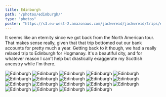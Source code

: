 ```yaml
---
title: Edinburgh
path: "/photos/edinburgh/"
type: "photos"
poster: "https://s3.eu-west-2.amazonaws.com/jackwreid/jackwreid/trips/edinburgh/skyline-dim.jpg"
---
```


It seems like an eternity since we got back from the North American tour. That makes sense really, given that that trip bottomed out our bank accounts for pretty much a year. Getting back to it though, we had a really relaxed trip to Edinburgh for Hogmanay. It's a beautiful city, and for whatever reason I can't help but drastically exaggerate my Scottish ancestry while I'm there.

<img alt="Edinburgh" src="https://s3.eu-west-2.amazonaws.com/jackwreid/jackwreid/trips/edinburgh/skyline-dim.jpg" />
<img alt="Edinburgh" src="https://s3.eu-west-2.amazonaws.com/jackwreid/jackwreid/trips/edinburgh/skyline-castles.jpg" />
<img alt="Edinburgh" src="https://s3.eu-west-2.amazonaws.com/jackwreid/jackwreid/trips/edinburgh/william-st.jpg" />
<img alt="Edinburgh" src="https://s3.eu-west-2.amazonaws.com/jackwreid/jackwreid/trips/edinburgh/william-st-christmas.jpg" />
<img alt="Edinburgh" src="https://s3.eu-west-2.amazonaws.com/jackwreid/jackwreid/trips/edinburgh/royal-alley.jpg" />
<img alt="Edinburgh" src="https://s3.eu-west-2.amazonaws.com/jackwreid/jackwreid/trips/edinburgh/st-giles.jpg" />
<img alt="Edinburgh" src="https://s3.eu-west-2.amazonaws.com/jackwreid/jackwreid/trips/edinburgh/holyrood.jpg" />
<img alt="Edinburgh" src="https://s3.eu-west-2.amazonaws.com/jackwreid/jackwreid/trips/edinburgh/leigh.jpg" />
<img alt="Edinburgh" src="https://s3.eu-west-2.amazonaws.com/jackwreid/jackwreid/trips/edinburgh/ferris-wheel.jpg" />
<img alt="Edinburgh" src="https://s3.eu-west-2.amazonaws.com/jackwreid/jackwreid/trips/edinburgh/stage-waiting.jpg" />
<img alt="Edinburgh" src="https://s3.eu-west-2.amazonaws.com/jackwreid/jackwreid/trips/edinburgh/stage-wet.jpg" />
<img alt="Edinburgh" src="https://s3.eu-west-2.amazonaws.com/jackwreid/jackwreid/trips/edinburgh/stage-drunk.jpg" />
<img alt="Edinburgh" src="https://s3.eu-west-2.amazonaws.com/jackwreid/jackwreid/trips/edinburgh/firework-bokeh.jpg" />
<img alt="Edinburgh" src="https://s3.eu-west-2.amazonaws.com/jackwreid/jackwreid/trips/edinburgh/firework-red.jpg" />
<img alt="Edinburgh" src="https://s3.eu-west-2.amazonaws.com/jackwreid/jackwreid/trips/edinburgh/firework-multi.jpg" />
<img alt="Edinburgh" src="https://s3.eu-west-2.amazonaws.com/jackwreid/jackwreid/trips/edinburgh/arthur-hill.jpg" />
<img alt="Edinburgh" src="https://s3.eu-west-2.amazonaws.com/jackwreid/jackwreid/trips/edinburgh/arthur-trails.jpg" />
<img alt="Edinburgh" src="https://s3.eu-west-2.amazonaws.com/jackwreid/jackwreid/trips/edinburgh/sunset-stand.jpg" />
<img alt="Edinburgh" src="https://s3.eu-west-2.amazonaws.com/jackwreid/jackwreid/trips/edinburgh/sunset.jpg" />

